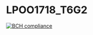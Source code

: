 # LPOO1718_T6G2


[![BCH compliance](https://bettercodehub.com/edge/badge/diogomotapinto/LPOO1718_T6G2?branch=master&token=9553e339091d69cf97312db432f2f45e32868d44)](https://bettercodehub.com/)
